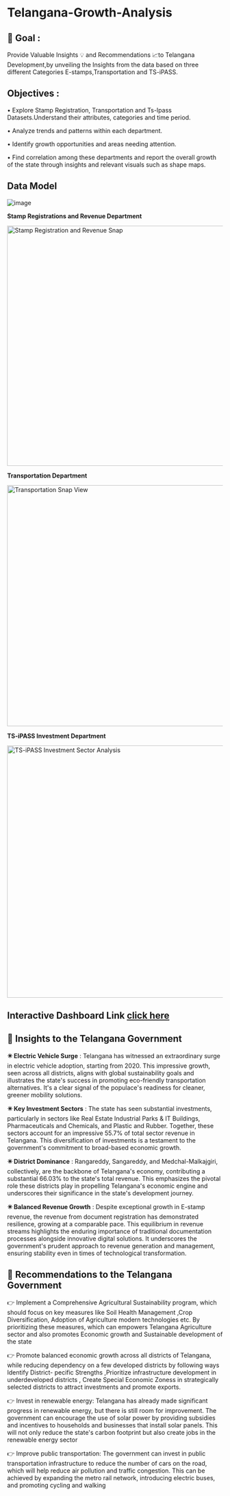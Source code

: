 # Telangana-Growth-Analysis

## 🎯 Goal :
Provide Valuable Insights 💡 and Recommendations 📈to Telangana Development,by unveiling the Insights from the data based on three different Categories  E-stamps,Transportation and TS-iPASS.

## Objectives :
• Explore Stamp Registration, Transportation and Ts-Ipass Datasets.Understand their attributes, categories and time period.

• Analyze trends and patterns within each department.

• Identify growth opportunities and areas needing attention.

• Find correlation among these departments and report the overall growth of the state through insights and relevant visuals such as shape maps.

## Data Model
![image](https://github.com/kishanchand9989/Telangana-Growth-Analysis/assets/86097586/c32789d9-426d-4498-9aa0-5f2251cd4671)

**Stamp Registrations and Revenue Department**

<img width="560" alt="Stamp Registration and Revenue Snap" src="https://github.com/kishanchand9989/Telangana-Growth-Analysis/assets/86097586/648c69b7-45ba-4ee6-9157-8f151e902b6f">

**Transportation Department**

<img width="562" alt="Transportation Snap View" src="https://github.com/kishanchand9989/Telangana-Growth-Analysis/assets/86097586/852b8e02-7467-40d2-a70b-608a9f5bd071">

**TS-iPASS Investment Department**

<img width="588" alt="TS-iPASS Investment Sector Analysis" src="https://github.com/kishanchand9989/Telangana-Growth-Analysis/assets/86097586/e739cf84-63af-416d-8127-f731e975d814">



## **Interactive Dashboard Link** [click here](https://lnkd.in/d58cx7NJ)




##  📌 Insights to the Telangana Government

 **✴️ Electric Vehicle Surge** :
     Telangana has witnessed an extraordinary surge in electric vehicle adoption, starting from 2020. This impressive growth, seen across all districts, aligns with global 
     sustainability goals and illustrates the state's success in promoting eco-friendly transportation alternatives. It's a clear signal of the populace's readiness for 
     cleaner, greener mobility solutions.

 **✴️ Key Investment Sectors** :
     The state has seen substantial investments, particularly in sectors like Real Estate Industrial Parks & IT Buildings, Pharmaceuticals and Chemicals, and Plastic and 
     Rubber. Together, these sectors account for an impressive 55.7% of total sector revenue in Telangana. This diversification of investments is a testament to the 
     government's commitment to broad-based economic growth.

 **✴️ District Dominance** :
     Rangareddy, Sangareddy, and Medchal-Malkajgiri, collectively, are the backbone of Telangana's economy, contributing a substantial 66.03% to the state's total revenue. 
     This emphasizes the pivotal role these districts play in propelling Telangana's economic engine and underscores their significance in the state's development journey.

 **✴️ Balanced Revenue Growth** : 
     Despite exceptional growth in E-stamp revenue, the revenue from document registration has demonstrated resilience, growing at a comparable pace. This equilibrium in 
     revenue streams highlights the enduring importance of traditional documentation processes alongside innovative digital solutions. It underscores the government's 
     prudent approach to revenue generation and management, ensuring stability even in times of technological transformation.

## 📌 Recommendations to the Telangana Government

👉  Implement a Comprehensive Agricultural Sustainability program, which should focus on key measures like Soil Health Management ,Crop Diversification, Adoption of 
     Agriculture modern technologies etc. By prioritizing these measures, which can empowers Telangana Agriculture sector and also promotes Economic growth and 
     Sustainable development of the state

👉  Promote balanced economic growth across all districts of Telangana, while reducing dependency on a few developed districts by following ways Identify District- 
     pecific Strengths ,Prioritize infrastructure development in underdeveloped districts , Create Special Economic Zoness in strategically selected districts to 
     attract investments and promote exports.

👉  Invest in renewable energy: Telangana has already made significant progress in renewable energy, but there is still room for   improvement. The government can 
     encourage the use of solar power by providing subsidies and incentives to households and businesses that install solar panels. This will not only reduce the 
     state's carbon footprint but also create jobs in the renewable energy sector﻿

👉  Improve public transportation: The government can invest in public transportation infrastructure to reduce the number of cars on the road, which will help reduce 
     air pollution and traffic congestion. This can be achieved by expanding the metro rail network, introducing electric buses, and promoting cycling and walking﻿


